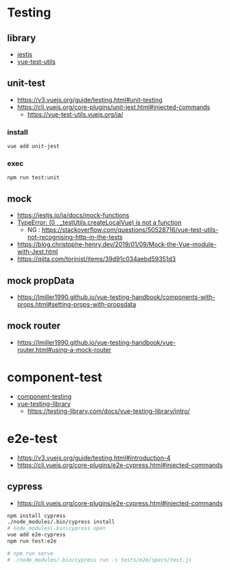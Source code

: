 # Testing

## library
- [jestjs](https://jestjs.io/ja/docs/mock-functions)
- [vue-test-utils](https://vue-test-utils.vuejs.org/ja/)

## unit-test
- https://v3.vuejs.org/guide/testing.html#unit-testing
- https://cli.vuejs.org/core-plugins/unit-jest.html#injected-commands
  - https://vue-test-utils.vuejs.org/ja/

### install
```
vue add unit-jest
```

### exec
```
npm run test:unit
```

## mock
- https://jestjs.io/ja/docs/mock-functions
- [TypeError: (0 , _testUtils.createLocalVue) is not a function](https://stackoverflow.com/questions/66932839/typeerror-0-testutils-createlocalvue-is-not-a-function)
  - NG : https://stackoverflow.com/questions/50528716/vue-test-utils-not-recognising-http-in-the-tests
- https://blog.christophe-henry.dev/2019/01/09/Mock-the-Vue-module-with-Jest.html
- https://qiita.com/torinist/items/39d91c034aebd59351d3

## mock propData
- https://lmiller1990.github.io/vue-testing-handbook/components-with-props.html#setting-props-with-propsdata

## mock router
- https://lmiller1990.github.io/vue-testing-handbook/vue-router.html#using-a-mock-router


# component-test
- [component-testing](https://v3.vuejs.org/guide/testing.html#component-testing)
- [vue-testing-library](https://github.com/testing-library/vue-testing-library)
  - https://testing-library.com/docs/vue-testing-library/intro/


# e2e-test
- https://v3.vuejs.org/guide/testing.html#introduction-4
- https://cli.vuejs.org/core-plugins/e2e-cypress.html#injected-commands

## cypress
- https://cli.vuejs.org/core-plugins/e2e-cypress.html#injected-commands
```bash
npm install cypress
./node_modules/.bin/cypress install
# node_modules\.bin\cypress open
vue add e2e-cypress
npm run test:e2e
```

```bash
# npm run serve
# ./node_modules/.bin/cypress run -s tests/e2e/specs/test.js
```
